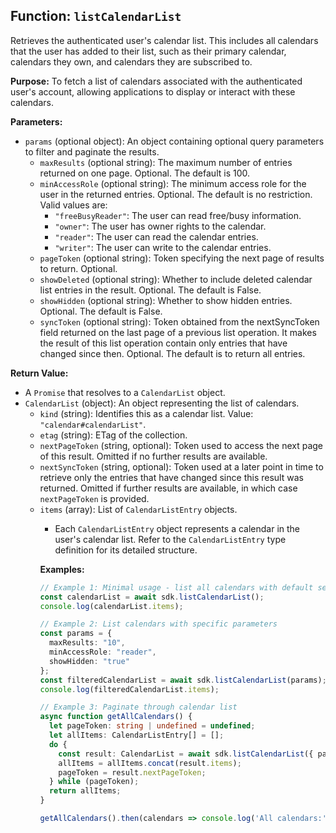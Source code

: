 ## Function: `listCalendarList`

Retrieves the authenticated user's calendar list. This includes all calendars that the user has added to their list, such as their primary calendar, calendars they own, and calendars they are subscribed to.

**Purpose:**
To fetch a list of calendars associated with the authenticated user's account, allowing applications to display or interact with these calendars.

**Parameters:**
- `params` (optional object): An object containing optional query parameters to filter and paginate the results.
  - `maxResults` (optional string): The maximum number of entries returned on one page. Optional. The default is 100.
  - `minAccessRole` (optional string): The minimum access role for the user in the returned entries. Optional. The default is no restriction.
    Valid values are:
    - `"freeBusyReader"`: The user can read free/busy information.
    - `"owner"`: The user has owner rights to the calendar. 
    - `"reader"`: The user can read the calendar entries.
    - `"writer"`: The user can write to the calendar entries.
  - `pageToken` (optional string): Token specifying the next page of results to return. Optional.
  - `showDeleted` (optional string): Whether to include deleted calendar list entries in the result. Optional. The default is False.
  - `showHidden` (optional string): Whether to show hidden entries. Optional. The default is False.
  - `syncToken` (optional string): Token obtained from the nextSyncToken field returned on the last page of a previous list operation. It makes the result of this list operation contain only entries that have changed since then. Optional. The default is to return all entries.

**Return Value:**
- A `Promise` that resolves to a `CalendarList` object.
- `CalendarList` (object): An object representing the list of calendars.
  - `kind` (string): Identifies this as a calendar list. Value: `"calendar#calendarList"`.
  - `etag` (string): ETag of the collection.
  - `nextPageToken` (string, optional): Token used to access the next page of this result. Omitted if no further results are available.
  - `nextSyncToken` (string, optional): Token used at a later point in time to retrieve only the entries that have changed since this result was returned. Omitted if further results are available, in which case `nextPageToken` is provided.
  - `items` (array<object>): List of `CalendarListEntry` objects.
    - Each `CalendarListEntry` object represents a calendar in the user's calendar list. Refer to the `CalendarListEntry` type definition for its detailed structure.

**Examples:**
```typescript
// Example 1: Minimal usage - list all calendars with default settings
const calendarList = await sdk.listCalendarList();
console.log(calendarList.items);

// Example 2: List calendars with specific parameters
const params = {
  maxResults: "10",
  minAccessRole: "reader",
  showHidden: "true"
};
const filteredCalendarList = await sdk.listCalendarList(params);
console.log(filteredCalendarList.items);

// Example 3: Paginate through calendar list
async function getAllCalendars() {
  let pageToken: string | undefined = undefined;
  let allItems: CalendarListEntry[] = [];
  do {
    const result: CalendarList = await sdk.listCalendarList({ pageToken });
    allItems = allItems.concat(result.items);
    pageToken = result.nextPageToken;
  } while (pageToken);
  return allItems;
}

getAllCalendars().then(calendars => console.log('All calendars:', calendars));
```